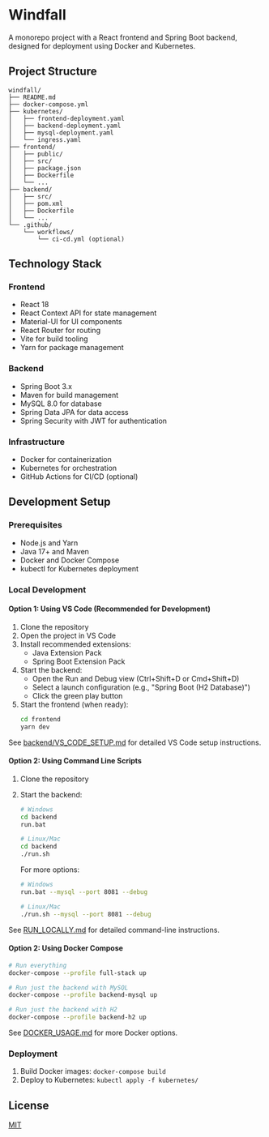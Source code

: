 # Windfall

A monorepo project with a React frontend and Spring Boot backend, designed for deployment using Docker and Kubernetes.

## Project Structure

```
windfall/
├── README.md
├── docker-compose.yml
├── kubernetes/
│   ├── frontend-deployment.yaml
│   ├── backend-deployment.yaml
│   ├── mysql-deployment.yaml
│   └── ingress.yaml
├── frontend/
│   ├── public/
│   ├── src/
│   ├── package.json
│   ├── Dockerfile
│   └── ...
├── backend/
│   ├── src/
│   ├── pom.xml
│   ├── Dockerfile
│   └── ...
└── .github/
    └── workflows/
        └── ci-cd.yml (optional)
```

## Technology Stack

### Frontend
- React 18
- React Context API for state management
- Material-UI for UI components
- React Router for routing
- Vite for build tooling
- Yarn for package management

### Backend
- Spring Boot 3.x
- Maven for build management
- MySQL 8.0 for database
- Spring Data JPA for data access
- Spring Security with JWT for authentication

### Infrastructure
- Docker for containerization
- Kubernetes for orchestration
- GitHub Actions for CI/CD (optional)

## Development Setup

### Prerequisites
- Node.js and Yarn
- Java 17+ and Maven
- Docker and Docker Compose
- kubectl for Kubernetes deployment

### Local Development

#### Option 1: Using VS Code (Recommended for Development)

1. Clone the repository
2. Open the project in VS Code
3. Install recommended extensions:
   - Java Extension Pack
   - Spring Boot Extension Pack
4. Start the backend:
   - Open the Run and Debug view (Ctrl+Shift+D or Cmd+Shift+D)
   - Select a launch configuration (e.g., "Spring Boot (H2 Database)")
   - Click the green play button
5. Start the frontend (when ready):
   ```bash
   cd frontend
   yarn dev
   ```

See [backend/VS_CODE_SETUP.md](backend/VS_CODE_SETUP.md) for detailed VS Code setup instructions.

#### Option 2: Using Command Line Scripts

1. Clone the repository
2. Start the backend:
   ```bash
   # Windows
   cd backend
   run.bat
   
   # Linux/Mac
   cd backend
   ./run.sh
   ```
   
   For more options:
   ```bash
   # Windows
   run.bat --mysql --port 8081 --debug
   
   # Linux/Mac
   ./run.sh --mysql --port 8081 --debug
   ```

See [RUN_LOCALLY.md](RUN_LOCALLY.md) for detailed command-line instructions.

#### Option 2: Using Docker Compose

```bash
# Run everything
docker-compose --profile full-stack up

# Run just the backend with MySQL
docker-compose --profile backend-mysql up

# Run just the backend with H2
docker-compose --profile backend-h2 up
```

See [DOCKER_USAGE.md](DOCKER_USAGE.md) for more Docker options.

### Deployment
1. Build Docker images: `docker-compose build`
2. Deploy to Kubernetes: `kubectl apply -f kubernetes/`

## License
[MIT](LICENSE)
